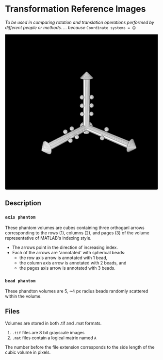 # Transformation Reference Images
*To be used in comparing rotation and translation operations performed by 
different people or methods. ... because* `Coordinate systems = 🙃`

<p align="center">
  <img width="512" height="512" src="/demos/demo_1.gif">
</p>

## Description
### `axis phantom`
These phantom volumes are cubes containing three orthoganl arrows corresponding to the 
rows (1), columns (2), and pages (3) of the volume representative of MATLAB's indexing style. 
* The arrows point in the direction of increasing index. 
* Each of the arrows are 'annotated' with spherical beads: 
  * the row axis arrow is annotated with 1 bead, 
  * the column axis arrow is annotated with 2 beads, and 
  * the pages axis arrow is annotated with 3 beads.

### `bead phantom`
These phandton volumes are 5, ~4 px radius beads randomly scattered within the volume. 

## Files
Volumes are stored in both .tif and .mat formats.
1. `.tif` files are 8 bit grayscale images
1. `.mat` files contain a logical matrix named `A`

The number before the file extension corresponds to the side length
of the cubic volume in pixels.
